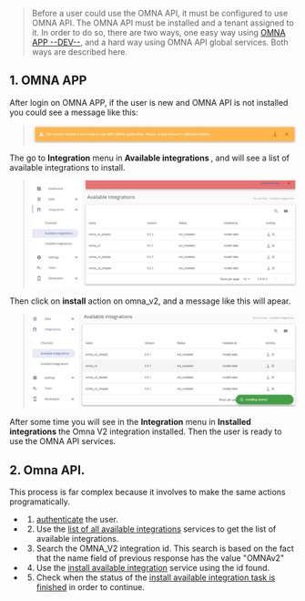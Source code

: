 >Before a user could use the OMNA API, it must be configured to use OMNA API. The OMNA API must be installed and a tenant assigned to it. In order to do so, there are two ways, one easy way using [OMNA APP --DEV--](https://develop.d2px3nipkhew1t.amplifyapp.com/), and a hard way using OMNA API global services. Both ways are described here.

## 1. OMNA APP
After login on OMNA APP, if the user is new and OMNA API is not installed you could see a message like this:

><div align=center><img width="800" src="/assets/images/user-guide/install_omnav2_message.jpg"/></div>

The go to <b>Integration</b> menu in <b>Available integrations </b>, and will see a list of available integrations to install.
><div align=center><img width="800" src="/assets/images/user-guide/available_integrations.jpg"/></div>

Then click on <b>install</b> action on omna_v2, and a message like this will apear.
><div align=center><img width="800" src="/assets/images/user-guide/install_started_message.jpg"/></div>

After some time you will see in the <b>Integration</b> menu in <b>Installed integrations </b> the Omna V2 integration installed.
Then the user is ready to use the OMNA API services.

## 2. Omna API.
This process is far complex because it involves to make the same actions programatically. 
- 1. [authenticate](authentication) the user. 
- 2. Use the [list of all available integrations](http://doc-api.omna.io/api-spec/#operation/get_available_integrations) services to get the list of available integrations.
- 3. Search the OMNA_V2 integration id. This search is based on the fact that the name field of previous response has the value "OMNAv2"
- 4. Use the [install available integration](http://doc-api.omna.io/api-spec/#operation/get_available_integrations) service using the id found.
- 5. Check when the status of the [install available integration task is finished](Tasks?id=_2-example) in order to continue.


	
